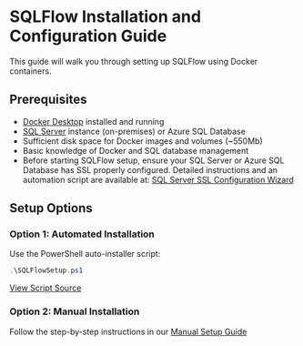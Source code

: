 # SQLFlow Installation and Configuration Guide
This guide will walk you through setting up SQLFlow using Docker containers.

## Prerequisites
- [Docker Desktop](https://github.com/TahirRiaz/SQLFlow/blob/master/Sandbox/install-docker.md)  installed and running
- [SQL Server](https://github.com/TahirRiaz/SQLFlow/blob/master/Sandbox/install-mssql.md) instance (on-premises) or Azure SQL Database
- Sufficient disk space for Docker images and volumes (~550Mb)
- Basic knowledge of Docker and SQL database management
- Before starting SQLFlow setup, ensure your SQL Server or Azure SQL Database has SSL properly configured. Detailed instructions and an automation script are available at:
[SQL Server SSL Configuration Wizard](https://github.com/TahirRiaz/SQLFlow/blob/master/Sandbox/db/mssql-ssl-wizard.md)

## Setup Options
### Option 1: Automated Installation
Use the PowerShell auto-installer script:
```powershell
.\SQLFlowSetup.ps1
```
[View Script Source](https://github.com/TahirRiaz/SQLFlow/blob/master/Sandbox/SQLFlowSetup.ps1)

### Option 2: Manual Installation
Follow the step-by-step instructions in our [Manual Setup Guide](https://github.com/TahirRiaz/SQLFlow/blob/master/Sandbox/db/ManualSetup.md)

